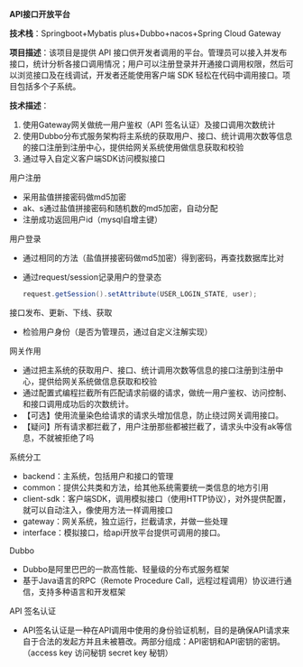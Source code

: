 **API接口开放平台**

**技术栈**：Springboot+Mybatis plus+Dubbo+nacos+Spring Cloud Gateway

**项目描述**：该项目是提供 API 接口供开发者调用的平台。管理员可以接入并发布接口，统计分析各接口调用情况；用户可以注册登录并开通接口调用权限，然后可以浏览接口及在线调试，开发者还能使用客户端 SDK 轻松在代码中调用接口。项目包括多个子系统。

**技术描述**：

1. 使用Gateway网关做统一用户鉴权（API 签名认证）及接口调用次数统计
2. 使用Dubbo分布式服务架构将主系统的获取用户、接口、统计调用次数等信息的接口注册到注册中心，提供给网关系统使用做信息获取和校验
3. 通过导入自定义客户端SDK访问模拟接口



用户注册

- 采用盐值拼接密码做md5加密
- ak、s通过盐值拼接密码和随机数的md5加密，自动分配
- 注册成功返回用户id（mysql自增主键）

用户登录

- 通过相同的方法（盐值拼接密码做md5加密）得到密码，再查找数据库比对

- 通过request/session记录用户的登录态

  ```java
  request.getSession().setAttribute(USER_LOGIN_STATE, user);
  ```

接口发布、更新、下线、获取

- 检验用户身份（是否为管理员，通过自定义注解实现）

网关作用

- 通过把主系统的获取用户、接口、统计调用次数等信息的接口注册到注册中心，提供给网关系统做信息获取和校验
- 通过配置式编程拦截所有匹配请求前缀的请求，做统一用户鉴权、访问控制、和接口调用成功后的次数统计。
- 【可选】使用流量染色给请求的请求头增加信息，防止绕过网关调用接口。
- 【疑问】所有请求都拦截了，用户注册那些都被拦截了，请求头中没有ak等信息，不就被拒绝了吗

系统分工

- backend：主系统，包括用户和接口的管理
- common：提供公共类和方法，给其他系统需要统一类信息的地方引用
- client-sdk：客户端SDK，调用模拟接口（使用HTTP协议），对外提供配置，就可以自动注入，像使用方法一样调用接口
- gateway：网关系统，独立运行，拦截请求，并做一些处理
- interface：模拟接口，给api开放平台提供可调用的接口。

Dubbo

- Dubbo是阿里巴巴的一款高性能、轻量级的分布式服务框架
- 基于Java语言的RPC（Remote Procedure Call，远程过程调用）协议进行通信，支持多种语言和开发框架

API 签名认证

- API签名认证是一种在API调用中使用的身份验证机制，目的是确保API请求来自于合法的发起方并且未被篡改。两部分组成：API密钥和API密钥的密钥。（access key 访问秘钥 secret key 秘钥）
